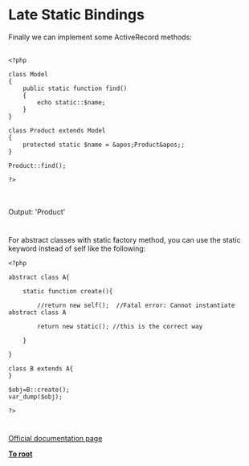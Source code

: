 # Late Static Bindings



Finally we can implement some ActiveRecord methods:<br><br>

```
<?php

class Model
{
    public static function find()
    {
        echo static::$name;
    }
}

class Product extends Model
{
    protected static $name = &apos;Product&apos;;
}

Product::find();

?>
```
<br><br>Output: &apos;Product&apos;  

#

For abstract classes with static factory method, you can use the static keyword instead of self like the following:<br>

```
<?php

abstract class A{
    
    static function create(){

        //return new self();  //Fatal error: Cannot instantiate abstract class A

        return new static(); //this is the correct way

    }
    
}

class B extends A{
}

$obj=B::create();
var_dump($obj);

?>
```
  

#

[Official documentation page](https://www.php.net/manual/en/language.oop5.late-static-bindings.php)

**[To root](/README.md)**